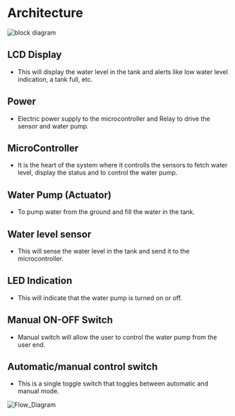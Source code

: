 # Architecture 


![block diagram](https://github.com/vinayvanka/M2_EmbSys/blob/main/Project/2_Architectures/Water_level_block_diagram.png)


## LCD Display

* This will display the water level in the tank and alerts like low water level indication, a tank full, etc.

## Power

* Electric power supply to the microcontroller and Relay to drive the sensor and water pump.

## MicroController

* It is the heart of the system where it controlls the sensors to fetch water level, display the status and to control the water pump.

## Water Pump (Actuator)

* To pump water from the ground and fill the water in the tank.

## Water level sensor

* This will sense the water level in the tank and send it to the microcontroller.

## LED Indication

* This will indicate that the water pump is turned on or off.


## Manual ON-OFF Switch

* Manual switch will allow the user to control the water pump from the user end.

## Automatic/manual control switch

* This is a single toggle switch that toggles between automatic and manual mode.


![Flow_Diagram](https://github.com/vinayvanka/M2_EmbSys/blob/main/Project/2_Architectures/water_flow.png)

